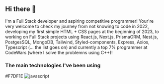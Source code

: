 ## Hi there 👋

I'm a Full Stack developer and aspiring competitive programmer! Your're very welcome to check my journey from not knowing to code in 2022, developing my first simple HTML + CSS pages at the beginning of 2023, to working on Full Stack projects using React.js, Next.js, PrismaORM, Nest.js, PostgesSQL, MongoDB, Tailwind, Styled-components, Express, Axios, Typescript (... the list goes on) and currently a top 7% programmer at CodeWars (where I solve the problemns using C++)!

### The main technologies I've been using
  #F7DF1E ![javascript](https://github.com/alyhenr/alyhenr/assets/129118669/ece251c1-24b1-4c38-9b47-de029bab100b)
